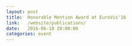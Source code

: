 ```yaml
---
layout: post
title:  Honorable Mention Award at EuroVis'16
link:   /website/publications/
date:   2016-06-10 20:00:00
categories: event
---
```

